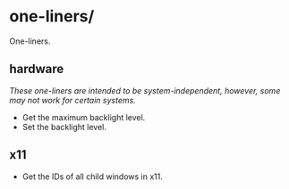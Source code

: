 
# one-liners/

One-liners.

## hardware

*These one-liners are intended to be system-independent, however, some may not work for certain systems.*

* Get the maximum backlight level.
* Set the backlight level.

## x11

* Get the IDs of all child windows in x11.
